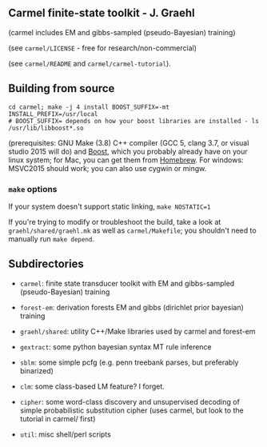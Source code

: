 ## Carmel finite-state toolkit - J. Graehl

 (carmel includes EM and gibbs-sampled (pseudo-Bayesian) training)

 (see `carmel/LICENSE` - free for research/non-commercial)

 (see `carmel/README` and `carmel/carmel-tutorial`).

## Building from source

```
cd carmel; make -j 4 install BOOST_SUFFIX=-mt INSTALL_PREFIX=/usr/local
# BOOST_SUFFIX= depends on how your boost libraries are installed - ls /usr/lib/libboost*.so
```

(prerequisites: GNU Make (3.8) C++ compiler (GCC 5, clang 3.7, or
visual studio 2015 will do) and [Boost](http://boost.org), which you
probably already have on your linux system; for Mac, you can get them
from [Homebrew](http://brew.sh/). For windows: MSVC2015 should work;
you can also use cygwin or mingw.

### `make` options

If your system doesn't support static linking, `make NOSTATIC=1`

If you're trying to modify or troubleshoot the build, take a look at
`graehl/shared/graehl.mk` as well as `carmel/Makefile`; you shouldn't need to
manually run `make depend`.

## Subdirectories

* `carmel`: finite state transducer toolkit with EM and gibbs-sampled
  (pseudo-Bayesian) training

* `forest-em`: derivation forests EM and gibbs (dirichlet prior bayesian) training

* `graehl/shared`: utility C++/Make libraries used by carmel and forest-em

* `gextract`: some python bayesian syntax MT rule inference

* `sblm`: some simple pcfg (e.g. penn treebank parses, but preferably binarized)

* `clm`: some class-based LM feature? I forget.

* `cipher`: some word-class discovery and unsupervised decoding of simple
probabilistic substitution cipher (uses carmel, but look to the tutorial in
carmel/ first)

* `util`: misc shell/perl scripts
